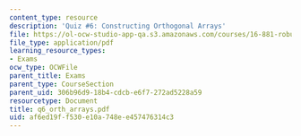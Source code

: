 ```yaml
---
content_type: resource
description: 'Quiz #6: Constructing Orthogonal Arrays'
file: https://ol-ocw-studio-app-qa.s3.amazonaws.com/courses/16-881-robust-system-design-summer-1998/af6ed19ff530e10a748ee457476314c3_q6_orth_arrays.pdf
file_type: application/pdf
learning_resource_types:
- Exams
ocw_type: OCWFile
parent_title: Exams
parent_type: CourseSection
parent_uid: 306b96d9-18b4-cdcb-e6f7-272ad5228a59
resourcetype: Document
title: q6_orth_arrays.pdf
uid: af6ed19f-f530-e10a-748e-e457476314c3
---
```

